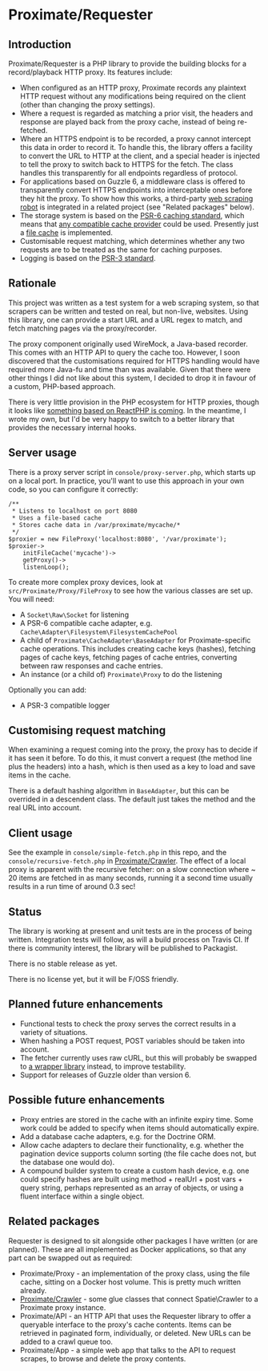Proximate/Requester
===

Introduction
---

Proximate/Requester is a PHP library to provide the building blocks for a record/playback
HTTP proxy. Its features include:

* When configured as an HTTP proxy, Proximate records any plaintext HTTP request without any
modifications being required on the client (other than changing the proxy settings).
* Where a request is regarded as matching a prior visit, the headers and response are played
back from the proxy cache, instead of being re-fetched.
* Where an HTTPS endpoint is to be recorded, a proxy cannot intercept this data in order to
record it. To handle this, the library offers a facility to convert the URL to HTTP at the
client, and a special header is injected to tell the proxy to switch back to HTTPS for the
fetch. The class handles this transparently for all endpoints regardless of protocol.
* For applications based on Guzzle 6, a middleware class is offered to transparently
convert HTTPS endpoints into interceptable ones before they hit the proxy. To show how this
works, a third-party [web scraping robot](https://github.com/spatie/crawler)
is integrated in a related project (see "Related packages" below).
* The storage system is based on the [PSR-6 caching standard](http://www.php-fig.org/psr/psr-6/),
which means that [any compatible cache provider](https://github.com/php-cache/cache/tree/master/src/Adapter)
could be used. Presently just a
[file cache](https://github.com/php-cache/cache/tree/master/src/Adapter/Filesystem) is implemented.
* Customisable request matching, which determines whether any two requests are to be treated
as the same for caching purposes.
* Logging is based on the [PSR-3 standard](http://www.php-fig.org/psr/psr-3/).

Rationale
---

This project was written as a test system for a web scraping system, so that scrapers can be
written and tested on real, but non-live, websites. Using this library, one can provide a
start URL and a URL regex to match, and fetch matching pages via the proxy/recorder.

The proxy component originally used WireMock, a Java-based recorder. This comes with an
HTTP API to query the cache too. However, I soon discovered that the customisations required
for HTTPS handling would have required more Java-fu and time than was available. Given that there
were other things I did not like about this system, I decided to drop it in favour of a custom,
PHP-based approach.

There is very little provision in the PHP ecosystem for HTTP proxies, though it looks like
[something based on ReactPHP is coming](https://github.com/clue/php-http-proxy-react/issues/4). In
the meantime, I wrote my own, but I'd be very happy to switch to a better library that provides
the necessary internal hooks.

Server usage
---

There is a proxy server script in `console/proxy-server.php`, which starts up on a local port.
In practice, you'll want to use this approach in your own code, so you can configure it correctly:

    /**
     * Listens to localhost on port 8080
     * Uses a file-based cache
     * Stores cache data in /var/proximate/mycache/*
     */
    $proxier = new FileProxy('localhost:8080', '/var/proximate');
    $proxier->
        initFileCache('mycache')->
        getProxy()->
        listenLoop();

To create more complex proxy devices, look at `src/Proximate/Proxy/FileProxy` to see how the
various classes are set up. You will need:

* A `Socket\Raw\Socket` for listening
* A PSR-6 compatible cache adapter, e.g. `Cache\Adapter\Filesystem\FilesystemCachePool`
* A child of `Proximate\CacheAdapter\BaseAdapter` for Proximate-specific cache operations. This
includes creating cache keys (hashes), fetching pages of cache keys, fetching pages of cache
entries, converting between raw responses and cache entries.
* An instance (or a child of) `Proximate\Proxy` to do the listening

Optionally you can add:

* A PSR-3 compatible logger

Customising request matching
---

When examining a request coming into the proxy, the proxy has to decide if it has seen it
before. To do this, it must convert a request (the method line plus the headers) into a hash,
which is then used as a key to load and save items in the cache.

There is a default hashing algorithm in `BaseAdapter`, but this can be overrided in a descendent
class. The default just takes the method and the real URL into account.

Client usage
---

See the example in `console/simple-fetch.php` in this repo, and the `console/recursive-fetch.php`
in [Proximate/Crawler](https://github.com/halfer/proximate-crawler). The effect
of a local proxy is apparent with the recursive fetcher: on a slow connection where ~ 20 items
are fetched in as many seconds, running it a second time usually results in a run time of
around 0.3 sec!

Status
---

The library is working at present and unit tests are in the process of being written. Integration
tests will follow, as will a build process on Travis CI. If there is community interest, the
library will be published to Packagist.

There is no stable release as yet.

There is no license yet, but it will be F/OSS friendly.

Planned future enhancements
---

* Functional tests to check the proxy serves the correct results in a variety of situations.
* When hashing a POST request, POST variables should be taken into account.
* The fetcher currently uses raw cURL, but this will probably be swapped to
[a wrapper library](https://github.com/php-mod/curl) instead, to improve testability.
* Support for releases of Guzzle older than version 6.

Possible future enhancements
---

* Proxy entries are stored in the cache with an infinite expiry time. Some work could be added
to specify when items should automatically expire.
* Add a database cache adapters, e.g. for the Doctrine ORM.
* Allow cache adapters to declare their functionality, e.g. whether the pagination device
supports column sorting (the file cache does not, but the database one would do).
* A compound builder system to create a custom hash device, e.g. one could specify hashes
are built using method + realUrl + post vars + query string, perhaps represented as an array
of objects, or using a fluent interface within a single object.

Related packages
---

Requester is designed to sit alongside other packages I have written (or are planned). These are
all implemented as Docker applications, so that any part can be swapped out as required:

* Proximate/Proxy - an implementation of the proxy class, using the file cache, sitting on a
Docker host volume. This is pretty much written already.
* [Proximate/Crawler](https://github.com/halfer/proximate-crawler) - some glue classes that
connect Spatie\Crawler to a Proximate proxy instance.
* Proximate/API - an HTTP API that uses the Requester library to offer a queryable interface
to the proxy's cache contents. Items can be retrieved in paginated form, individually, or deleted.
New URLs can be added to a crawl queue too.
* Proximate/App - a simple web app that talks to the API to request scrapes, to browse and delete
the proxy contents.
